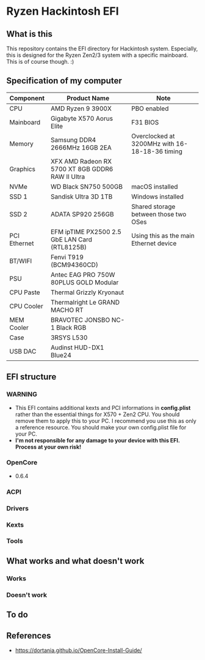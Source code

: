 # Ryzen Hackintosh EFI

## What is this

This repository contains the EFI directory for Hackintosh system. Especially, this is designed for the Ryzen Zen2/3 system with a specific mainboard. This is of course though. :)

## Specification of my computer

| Component    | Product Name                                     | Note                                           |
|--------------|--------------------------------------------------|------------------------------------------------|
| CPU          | AMD Ryzen 9 3900X                                | PBO enabled                                    |
| Mainboard    | Gigabyte X570 Aorus Elite                        | F31 BIOS                                       |
| Memory       | Samsung DDR4 2666MHz 16GB 2EA                    | Overclocked at 3200MHz with 16-18-18-36 timing |
| Graphics     | XFX AMD Radeon RX 5700 XT 8GB GDDR6 RAW II Ultra |                                                |
| NVMe         | WD Black SN750 500GB                             | macOS installed                                |
| SSD 1        | Sandisk Ultra 3D 1TB                             | Windows installed                              |
| SSD 2        | ADATA SP920 256GB                                | Shared storage between those two OSes          |
| PCI Ethernet | EFM ipTIME PX2500 2.5 GbE LAN Card (RTL8125B)    | Using this as the main Ethernet device         |
| BT/WIFI      | Fenvi T919 (BCM94360CD)                          |                                                |
| PSU          | Antec EAG PRO 750W 80PLUS GOLD Modular           |                                                |
| CPU Paste    | Thermal Grizzly Kryonaut                         |                                                |
| CPU Cooler   | Thermalright Le GRAND MACHO RT                   |                                                |
| MEM Cooler   | BRAVOTEC JONSBO NC-1 Black RGB                   |                                                |
| Case         | 3RSYS L530                                       |                                                |
| USB DAC      | Audinst HUD-DX1 Blue24                           |                                                |

## EFI structure

### WARNING

- This EFI contains additional kexts and PCI informations in **config.plist** rather than the essential things for X570 + Zen2 CPU. You should remove them to apply this to your PC. I recommend you use this as only a reference resource. You should make your own config.plist file for your PC.
- **I'm not responsible for any damage to your device with this EFI. Process at your own risk!**

### OpenCore

- 0.6.4

### ACPI

### Drivers

### Kexts

### Tools

## What works and what doesn't work

### Works

### Doesn't work

## To do

## References

- https://dortania.github.io/OpenCore-Install-Guide/
